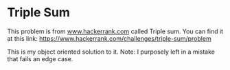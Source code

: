 # Triple Sum

This problem is from www.hackerrank.com called Triple sum. You can find it at this link: https://www.hackerrank.com/challenges/triple-sum/problem

This is my object oriented solution to it.
Note: I purposely left in a mistake that fails an edge case.
